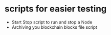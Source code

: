# scripts for easier testing
- Start Stop script to run and stop a Node
- Archiving you blockchain blocks file script

